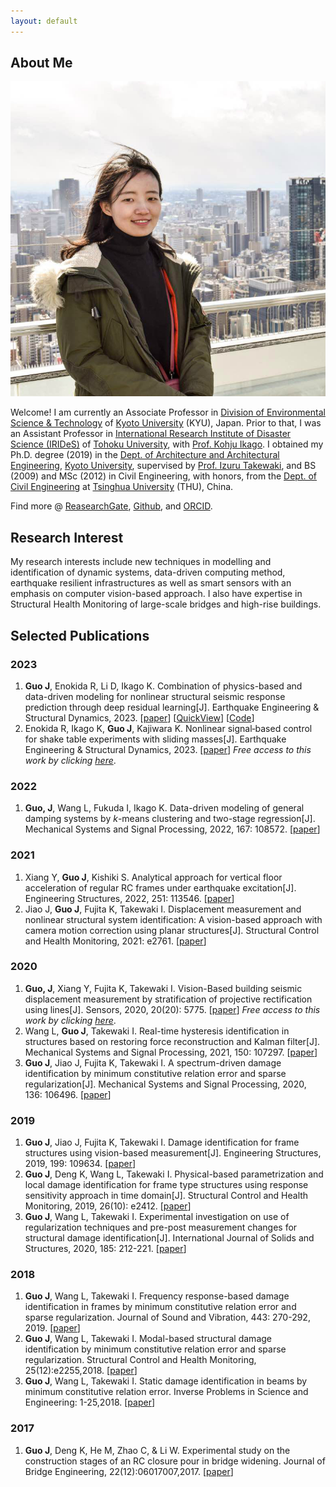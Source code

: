 ```yaml
---
layout: default
---
```


## About Me

<img class="profile-picture" src="me.jpg">

Welcome! I am currently an Associate Professor in [Division of Environmental Science & Technology](http://www.est.kais.kyoto-u.ac.jp/e/index.html) of [Kyoto University](https://www.kyoto-u.ac.jp/en) (KYU), Japan.
Prior to that, I was an Assistant Professor in [International Research Institute of Disaster Science (IRIDeS)](https://irides.tohoku.ac.jp/eng/) of [Tohoku University](http://www.tohoku.ac.jp/en/), with [Prof. Kohju Ikago](https://sites.google.com/site/ikagolab/profile).
I obtained my Ph.D. degree (2019) in the [Dept. of Architecture and Architectural Engineering](https://www.ar.t.kyoto-u.ac.jp/en?set_language=en), [Kyoto University](https://www.kyoto-u.ac.jp/en/), supervised by [Prof. Izuru Takewaki](http://takewaki-lab.archi.kyoto-u.ac.jp/takewaki_tsuji_lab/home.php?lang=ENG),
and BS (2009) and MSc (2012) in Civil Engineering, with honors, from the [Dept. of Civil Engineering](https://www.civil.tsinghua.edu.cn/en/) at [Tsinghua University](https://www.tsinghua.edu.cn/en/index.htm) (THU), China.

Find more @ [ReasearchGate](https://www.researchgate.net/profile/Jia-Guo-63), [Github](https://github.com/JiaGuoLab), and [ORCID](https://orcid.org/0000-0001-9059-9851).

## Research Interest

My research interests include new techniques in modelling and identification of dynamic systems, data-driven computing method, earthquake resilient infrastructures as well as smart sensors with an emphasis on computer vision-based approach. I also have expertise in Structural Health Monitoring of large-scale bridges and high-rise buildings.

## Selected Publications

### 2023
1. **Guo J**, Enokida R, Li D, Ikago K. Combination of physics-based and data-driven modeling for nonlinear structural seismic response prediction through deep residual learning[J]. Earthquake Engineering & Structural Dynamics, 2023.
[[paper](https://onlinelibrary.wiley.com/doi/10.1002/eqe.3863)] [[QuickView](https://onlinelibrary.wiley.com/share/author/2SEQPPGRSGIXGYMJANEN?target=10.1002/eqe.3863)] [[Code](https://github.com/JiaGuoLab/pdhi)]
2. Enokida R, Ikago K, **Guo J**, Kajiwara K. Nonlinear signal‐based control for shake table experiments with sliding masses[J]. Earthquake Engineering & Structural Dynamics, 2023.
[[paper](https://onlinelibrary.wiley.com/doi/10.1002/eqe.3852)]
*Free access to this work by clicking [here](https://onlinelibrary.wiley.com/doi/epdf/10.1002/eqe.3852)*.

### 2022
1. **Guo, J**, Wang L, Fukuda I, Ikago K. Data-driven modeling of general damping systems by *k*-means clustering and two-stage regression[J]. Mechanical Systems and Signal Processing, 2022, 167: 108572.
[[paper](https://doi.org/10.1016/j.ymssp.2021.108572)]

### 2021
1. Xiang Y, **Guo J**, Kishiki S. Analytical approach for vertical floor acceleration of regular RC frames under earthquake excitation[J]. Engineering Structures, 2022, 251: 113546.
[[paper](https://doi.org/10.1016/j.engstruct.2021.113546)]
2. Jiao J, **Guo J**,  Fujita K, Takewaki I. Displacement measurement and nonlinear structural
system identification: A vision-based approach with camera motion correction using planar structures[J]. Structural Control and Health Monitoring, 2021: e2761.
[[paper](https://doi.org/10.1002/stc.2761)]

### 2020
1. **Guo, J**, Xiang Y, Fujita K, Takewaki I. Vision-Based building seismic displacement measurement by stratification of projective rectification using lines[J]. Sensors, 2020, 20(20): 5775.
[[paper](https://doi.org/10.3390/s20205775)]
*Free access to this work by clicking [here](https://www.mdpi.com/1424-8220/20/20/5775/pdf)*.
2. Wang L, **Guo J**, Takewaki I. Real-time hysteresis identification in structures based on restoring force reconstruction and Kalman filter[J]. Mechanical Systems and Signal Processing, 2021, 150: 107297.
[[paper](https://doi.org/10.1016/j.ymssp.2020.107297)]
3. **Guo J**, Jiao J, Fujita K, Takewaki I. A spectrum-driven damage identification by minimum constitutive relation error and sparse regularization[J]. Mechanical Systems and Signal Processing, 2020, 136: 106496.
[[paper](https://doi.org/10.1016/j.ymssp.2019.106496)]

### 2019
1. **Guo J**, Jiao J, Fujita K, Takewaki I. Damage identification for frame structures using vision-based measurement[J]. Engineering Structures, 2019, 199: 109634.
[[paper](https://doi.org/10.1016/j.engstruct.2019.109634)]
2. **Guo J**, Deng K, Wang L, Takewaki I. Physical-based parametrization and local damage identification for frame type structures using response sensitivity approach in time domain[J]. Structural Control and Health Monitoring, 2019, 26(10): e2412.
[[paper](https://doi.org/10.1002/stc.2412)]
3. **Guo J**, Wang L, Takewaki I. Experimental investigation on use of regularization techniques and pre-post measurement changes for structural damage identification[J]. International Journal of Solids and Structures, 2020, 185: 212-221.
[[paper](https://doi.org/10.1016/j.ijsolstr.2019.08.026)]

### 2018
1. **Guo J**, Wang L, Takewaki I. Frequency response-based damage identification in frames by minimum constitutive relation error and sparse regularization. Journal of Sound and Vibration, 443: 270-292, 2019.
[[paper](https://doi.org/10.1016/j.jsv.2018.11.020)]
2. **Guo J**, Wang L, Takewaki I. Modal-based structural damage identification by minimum constitutive relation error and sparse regularization. Structural Control and Health Monitoring, 25(12):e2255,2018.
[[paper](https://doi.org/10.1002/stc.2255)]
3. **Guo J**, Wang L, Takewaki I. Static damage identification in beams by minimum constitutive relation error. Inverse Problems in Science and Engineering: 1-25,2018.
[[paper](https://doi.org/10.1080/17415977.2018.1553965)]

### 2017
1. **Guo J**, Deng K, He M, Zhao C, & Li W. Experimental study on the construction stages of an RC closure pour in bridge widening. Journal of Bridge Engineering, 22(12):06017007,2017.
[[paper](https://ascelibrary.org/doi/full/10.1061/(ASCE)BE.1943-5592.0001155)]
